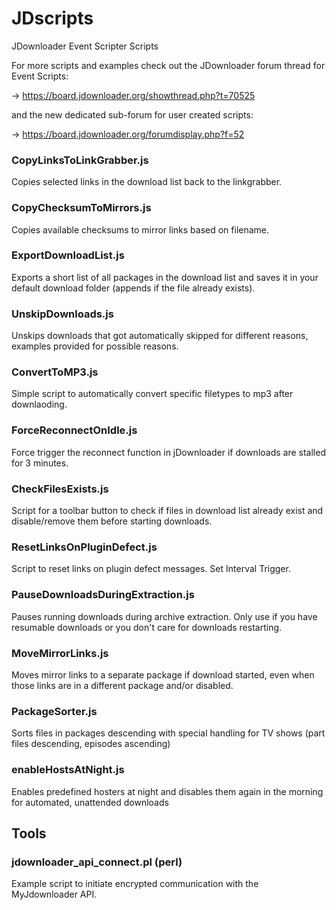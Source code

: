 # JDscripts
JDownloader Event Scripter Scripts

For more scripts and examples check out the JDownloader forum thread for Event Scripts:

  -> https://board.jdownloader.org/showthread.php?t=70525

and the new dedicated sub-forum for user created scripts:
  
  -> https://board.jdownloader.org/forumdisplay.php?f=52

### CopyLinksToLinkGrabber.js

Copies selected links in the download list back to the linkgrabber.

### CopyChecksumToMirrors.js

Copies available checksums to mirror links based on filename.

### ExportDownloadList.js

Exports a short list of all packages in the download list and saves it in your default download folder (appends if the file already exists).

### UnskipDownloads.js

Unskips downloads that got automatically skipped for different reasons, examples provided for possible reasons.

### ConvertToMP3.js

Simple script to automatically convert specific filetypes to mp3 after downlaoding.

### ForceReconnectOnIdle.js

Force trigger the reconnect function in jDownloader if downloads are stalled for 3 minutes.

### CheckFilesExists.js

Script for a toolbar button to check if files in download list already exist and disable/remove them before starting downloads.

### ResetLinksOnPluginDefect.js

Script to reset links on plugin defect messages. Set Interval Trigger.

### PauseDownloadsDuringExtraction.js

Pauses running downloads during archive extraction. Only use if you have resumable downloads or you don't care for downloads restarting.

### MoveMirrorLinks.js

Moves mirror links to a separate package if download started, even when those links are in a different package and/or disabled.

### PackageSorter.js

Sorts files in packages descending with special handling for TV shows (part files descending, episodes ascending)

### enableHostsAtNight.js

Enables predefined hosters at night and disables them again in the morning for automated, unattended downloads

## Tools

### jdownloader_api_connect.pl (perl)

Example script to initiate encrypted communication with the MyJdownloader API.

